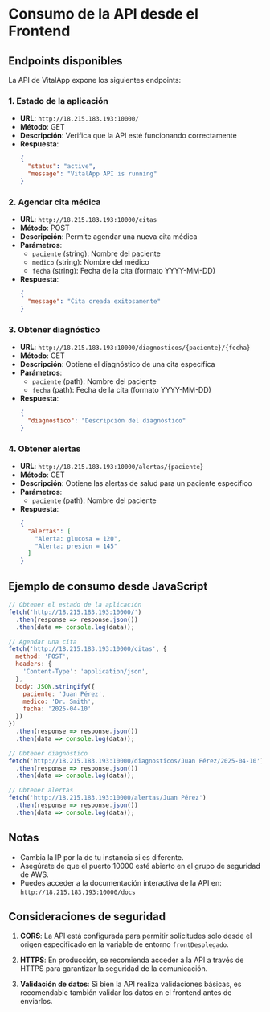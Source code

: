# Consumo de la API desde el Frontend

## Endpoints disponibles

La API de VitalApp expone los siguientes endpoints:

### 1. Estado de la aplicación
- **URL**: `http://18.215.183.193:10000/`
- **Método**: GET
- **Descripción**: Verifica que la API esté funcionando correctamente
- **Respuesta**: 
  ```json
  {
    "status": "active",
    "message": "VitalApp API is running"
  }
  ```

### 2. Agendar cita médica
- **URL**: `http://18.215.183.193:10000/citas`
- **Método**: POST
- **Descripción**: Permite agendar una nueva cita médica
- **Parámetros**:
  - `paciente` (string): Nombre del paciente
  - `medico` (string): Nombre del médico
  - `fecha` (string): Fecha de la cita (formato YYYY-MM-DD)
- **Respuesta**:
  ```json
  {
    "message": "Cita creada exitosamente"
  }
  ```

### 3. Obtener diagnóstico
- **URL**: `http://18.215.183.193:10000/diagnosticos/{paciente}/{fecha}`
- **Método**: GET
- **Descripción**: Obtiene el diagnóstico de una cita específica
- **Parámetros**:
  - `paciente` (path): Nombre del paciente
  - `fecha` (path): Fecha de la cita (formato YYYY-MM-DD)
- **Respuesta**:
  ```json
  {
    "diagnostico": "Descripción del diagnóstico"
  }
  ```

### 4. Obtener alertas
- **URL**: `http://18.215.183.193:10000/alertas/{paciente}`
- **Método**: GET
- **Descripción**: Obtiene las alertas de salud para un paciente específico
- **Parámetros**:
  - `paciente` (path): Nombre del paciente
- **Respuesta**:
  ```json
  {
    "alertas": [
      "Alerta: glucosa = 120",
      "Alerta: presion = 145"
    ]
  }
  ```

## Ejemplo de consumo desde JavaScript

```javascript
// Obtener el estado de la aplicación
fetch('http://18.215.183.193:10000/')
  .then(response => response.json())
  .then(data => console.log(data));

// Agendar una cita
fetch('http://18.215.183.193:10000/citas', {
  method: 'POST',
  headers: {
    'Content-Type': 'application/json',
  },
  body: JSON.stringify({
    paciente: 'Juan Pérez',
    medico: 'Dr. Smith',
    fecha: '2025-04-10'
  })
})
  .then(response => response.json())
  .then(data => console.log(data));

// Obtener diagnóstico
fetch('http://18.215.183.193:10000/diagnosticos/Juan Pérez/2025-04-10')
  .then(response => response.json())
  .then(data => console.log(data));

// Obtener alertas
fetch('http://18.215.183.193:10000/alertas/Juan Pérez')
  .then(response => response.json())
  .then(data => console.log(data));
```

## Notas
- Cambia la IP por la de tu instancia si es diferente.
- Asegúrate de que el puerto 10000 esté abierto en el grupo de seguridad de AWS.
- Puedes acceder a la documentación interactiva de la API en: `http://18.215.183.193:10000/docs`

## Consideraciones de seguridad

1. **CORS**: La API está configurada para permitir solicitudes solo desde el origen especificado en la variable de entorno `frontDesplegado`.

2. **HTTPS**: En producción, se recomienda acceder a la API a través de HTTPS para garantizar la seguridad de la comunicación.

3. **Validación de datos**: Si bien la API realiza validaciones básicas, es recomendable también validar los datos en el frontend antes de enviarlos.